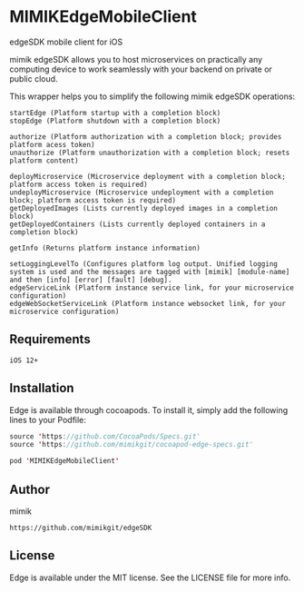 # MIMIKEdgeMobileClient
edgeSDK mobile client for iOS

mimik edgeSDK allows you to host microservices on practically any computing device to work seamlessly with your backend on private or public cloud. 

This wrapper helps you to simplify the following mimik edgeSDK operations:

```
startEdge (Platform startup with a completion block)
stopEdge (Platform shutdown with a completion block)
 
authorize (Platform authorization with a completion block; provides platform acess token)
unauthorize (Platform unauthorization with a completion block; resets platform content)
 
deployMicroservice (Microservice deployment with a completion block; platform access token is required)
undeployMicroservice (Microservice undeployment with a completion block; platform access token is required)
getDeployedImages (Lists currently deployed images in a completion block)
getDeployedContainers (Lists currently deployed containers in a completion block)
 
getInfo (Returns platform instance information)
 
setLoggingLevelTo (Configures platform log output. Unified logging system is used and the messages are tagged with [mimik] [module-name] and then [info] [error] [fault] [debug].
edgeServiceLink (Platform instance service link, for your microservice configuration)
edgeWebSocketServiceLink (Platform instance websocket link, for your microservice configuration)
```

## Requirements
```
iOS 12+
```

## Installation

Edge is available through cocoapods. To install it, simply add the following lines to your Podfile:

```swift
source 'https://github.com/CocoaPods/Specs.git'
source 'https://github.com/mimikgit/cocoapod-edge-specs.git'
```

```swift
pod 'MIMIKEdgeMobileClient'
```

## Author

mimik
```
https://github.com/mimikgit/edgeSDK
```

## License

Edge is available under the MIT license. See the LICENSE file for more info.
